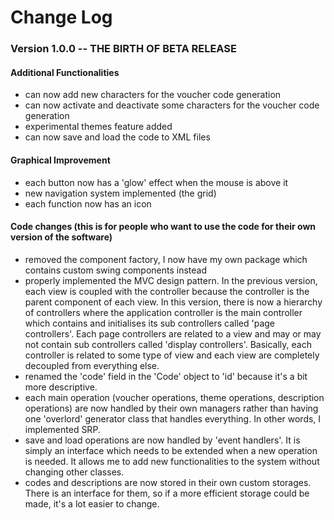 # Change Log
### Version 1.0.0 -- THE BIRTH OF BETA RELEASE

#### Additional Functionalities
- can now add new characters for the voucher code generation
- can now activate and deactivate some characters for the voucher code generation
- experimental themes feature added
- can now save and load the code to XML files

#### Graphical Improvement
- each button now has a 'glow' effect when the mouse is above it
- new navigation system implemented (the grid)
- each function now has an icon

#### Code changes (this is for people who want to use the code for their own version of the software)
- removed the component factory, I now have my own package which contains custom swing components instead
- properly implemented the MVC design pattern. In the previous version, each view is coupled with the 
controller because the controller is the parent component of each view. In this version, there is now a hierarchy
of controllers where the application controller is the main controller which contains and initialises its sub 
controllers called 'page controllers'. Each page controllers are related to a view and may or may not contain sub
controllers called 'display controllers'. Basically, each controller is related to some type of view and each view
are completely decoupled from everything else.
- renamed the 'code' field in the 'Code' object to 'id' because it's a bit more descriptive. 
- each main operation (voucher operations, theme operations, description operations) are now handled by their own managers
rather than having one 'overlord' generator class that handles everything. In other words, I implemented SRP.
- save and load operations are now handled by 'event handlers'. It is simply an interface which needs to be extended when
a new operation is needed. It allows me to add new functionalities to the system without changing other classes.
- codes and descriptions are now stored in their own custom storages. There is an interface for them, so if a more efficient
storage could be made, it's a lot easier to change.
